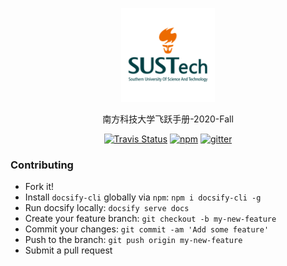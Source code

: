 <p align="center">
  <a href="https://sustech-application.github.io/2020-Fall">
    <img alt="docsify" src="./src/_media/SUSTech_University_Logo.png" height="150">
  </a>
</p>

<p align="center">
  南方科技大学飞跃手册-2020-Fall
</p>


<p align="center">
  <a href="https://travis-ci.org/SUSTech-Application/2019-Fall"><img alt="Travis Status" src="https://img.shields.io/travis/SUSTech-Application/2019-Fall/master.svg"></a>
  <a href="https://www.npmjs.com/package/docsify"><img alt="npm" src="https://img.shields.io/npm/v/docsify.svg"></a>
  <a href="https://gitter.im/SUSTech-Application/2019-Fall?utm_source=share-link&utm_medium=link&utm_campaign=share-link"><img alt="gitter" src="https://img.shields.io/gitter/room/SUSTech-Application/2019-Fall.svg"></a>
</p>

### Contributing

- Fork it!
- Install `docsify-cli` globally via `npm`: `npm i docsify-cli -g`
- Run docsify locally: `docsify serve docs`
- Create your feature branch: `git checkout -b my-new-feature`
- Commit your changes: `git commit -am 'Add some feature'`
- Push to the branch: `git push origin my-new-feature`
- Submit a pull request
